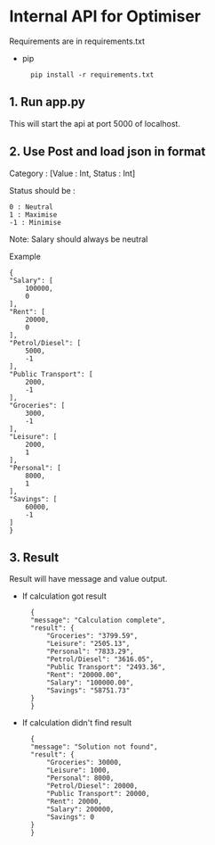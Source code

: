 # Internal API for Optimiser

Requirements are in requirements.txt

* pip

        pip install -r requirements.txt

## 1. Run app.py
This will start the api at port 5000 of localhost.

## 2. Use Post and load json in format

Category : [Value : Int, Status : Int]

Status should be :

    0 : Neutral
    1 : Maximise
    -1 : Minimise

Note: Salary should always be neutral

Example

    {
    "Salary": [
        100000,
        0
    ],
    "Rent": [
        20000,
        0
    ],
    "Petrol/Diesel": [
        5000,
        -1
    ],
    "Public Transport": [
        2000,
        -1
    ],
    "Groceries": [
        3000,
        -1
    ],
    "Leisure": [
        2000,
        1
    ],
    "Personal": [
        8000,
        1
    ],
    "Savings": [
        60000,
        -1
    ]
    }

## 3. Result
Result will have message and value output.

* If calculation got result

        {
        "message": "Calculation complete",
        "result": {
            "Groceries": "3799.59",
            "Leisure": "2505.13",
            "Personal": "7833.29",
            "Petrol/Diesel": "3616.05",
            "Public Transport": "2493.36",
            "Rent": "20000.00",
            "Salary": "100000.00",
            "Savings": "58751.73"
        }
        }


* If calculation didn't find result

        {
        "message": "Solution not found",
        "result": {
            "Groceries": 30000,
            "Leisure": 1000,
            "Personal": 8000,
            "Petrol/Diesel": 20000,
            "Public Transport": 20000,
            "Rent": 20000,
            "Salary": 200000,
            "Savings": 0
        }
        }
